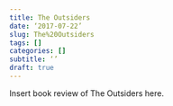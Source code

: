 ```yaml
---
title: The Outsiders
date: ‘2017-07-22’
slug: The%20Outsiders
tags: []
categories: []
subtitle: ‘’
draft: true
---
```


Insert book review of The Outsiders here.

